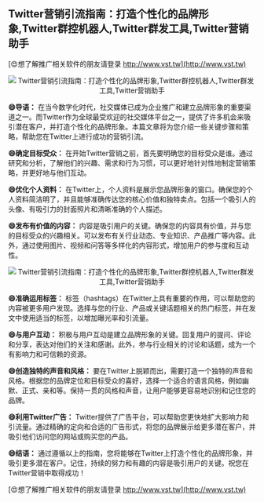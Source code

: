 ## **Twitter营销引流指南：打造个性化的品牌形象,Twitter群控机器人,Twitter群发工具,Twitter营销助手**

[😍想了解推广相关软件的朋友请登录 http://www.vst.tw](http://www.vst.tw)

 <center><img src="https://vst.tw/MP4/tuiguang/png/0.png" alt="Twitter营销引流指南：打造个性化的品牌形象,Twitter群控机器人,Twitter群发工具,Twitter营销助手"></center>

**😄导语：**
在当今数字化时代，社交媒体已成为企业推广和建立品牌形象的重要渠道之一。而Twitter作为全球最受欢迎的社交媒体平台之一，提供了许多机会来吸引潜在客户，并打造个性化的品牌形象。本篇文章将为您介绍一些关键步骤和策略，帮助您在Twitter上进行成功的营销引流。

**😄确定目标受众：**
在开始Twitter营销之前，首先要明确您的目标受众是谁。通过研究和分析，了解他们的兴趣、需求和行为习惯，可以更好地针对性地制定营销策略，并更好地与他们互动。

**😄优化个人资料：**
在Twitter上，个人资料是展示您品牌形象的窗口。确保您的个人资料简洁明了，并且能够准确传达您的核心价值和独特卖点。包括一个吸引人的头像、有吸引力的封面照片和清晰准确的个人描述。

**😄发布有价值的内容：**
内容是吸引用户的关键。确保您的内容具有价值，并与您的目标受众的兴趣相关。可以发布有关行业动态、专业知识、产品推广等内容。此外，通过使用图片、视频和问答等多样化的内容形式，增加用户的参与度和互动性。

 <center><img src="https://vst.tw/MP4/tuiguang/png/3.png" alt="Twitter营销引流指南：打造个性化的品牌形象,Twitter群控机器人,Twitter群发工具,Twitter营销助手"></center>

**😄准确运用标签：**
标签（hashtags）在Twitter上具有重要的作用，可以帮助您的内容被更多用户发现。选择与您的行业、产品或关键话题相关的热门标签，并在发文中使用适当的标签，以增加曝光率和引流量。

**😄与用户互动：**
积极与用户互动是建立品牌形象的关键。回复用户的提问、评论和分享，表达对他们的关注和感谢。此外，参与行业相关的讨论和话题，成为一个有影响力和可信赖的资源。

**😄创造独特的声音和风格：**
要在Twitter上脱颖而出，需要打造一个独特的声音和风格。根据您的品牌定位和目标受众的喜好，选择一个适合的语言风格，例如幽默、正式、亲和等。保持一贯的风格和声音，让用户能够更容易地识别和记住您的品牌。

**😄利用Twitter广告：**
Twitter提供了广告平台，可以帮助您更快地扩大影响力和引流量。通过精确的定向和合适的广告形式，将您的品牌展示给更多潜在客户，并吸引他们访问您的网站或购买您的产品。

**😄结语：**
通过遵循以上的指南，您将能够在Twitter上打造个性化的品牌形象，并吸引更多潜在客户。记住，持续的努力和有趣的内容是吸引用户的关键。祝您在Twitter营销中取得成功！

[😍想了解推广相关软件的朋友请登录 http://www.vst.tw](http://www.vst.tw)



